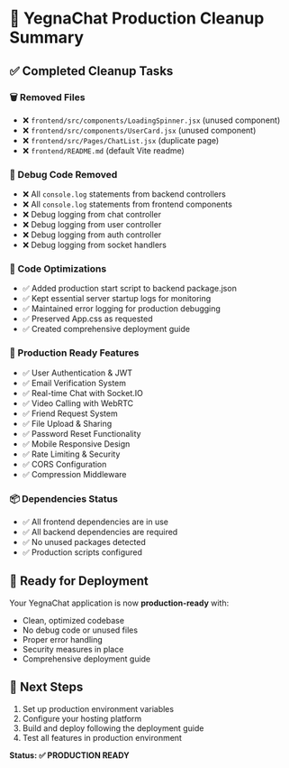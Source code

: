 # 🧹 YegnaChat Production Cleanup Summary

## ✅ Completed Cleanup Tasks

### 🗑️ Removed Files
- ❌ `frontend/src/components/LoadingSpinner.jsx` (unused component)
- ❌ `frontend/src/components/UserCard.jsx` (unused component)  
- ❌ `frontend/src/Pages/ChatList.jsx` (duplicate page)
- ❌ `frontend/README.md` (default Vite readme)

### 🔧 Debug Code Removed
- ❌ All `console.log` statements from backend controllers
- ❌ All `console.log` statements from frontend components
- ❌ Debug logging from chat controller
- ❌ Debug logging from user controller
- ❌ Debug logging from auth controller
- ❌ Debug logging from socket handlers

### 📝 Code Optimizations
- ✅ Added production start script to backend package.json
- ✅ Kept essential server startup logs for monitoring
- ✅ Maintained error logging for production debugging
- ✅ Preserved App.css as requested
- ✅ Created comprehensive deployment guide

### 🚀 Production Ready Features
- ✅ User Authentication & JWT
- ✅ Email Verification System
- ✅ Real-time Chat with Socket.IO
- ✅ Video Calling with WebRTC
- ✅ Friend Request System
- ✅ File Upload & Sharing
- ✅ Password Reset Functionality
- ✅ Mobile Responsive Design
- ✅ Rate Limiting & Security
- ✅ CORS Configuration
- ✅ Compression Middleware

### 📦 Dependencies Status
- ✅ All frontend dependencies are in use
- ✅ All backend dependencies are required
- ✅ No unused packages detected
- ✅ Production scripts configured

## 🎯 Ready for Deployment

Your YegnaChat application is now **production-ready** with:
- Clean, optimized codebase
- No debug code or unused files
- Proper error handling
- Security measures in place
- Comprehensive deployment guide

## 🚀 Next Steps
1. Set up production environment variables
2. Configure your hosting platform
3. Build and deploy following the deployment guide
4. Test all features in production environment

**Status: ✅ PRODUCTION READY**